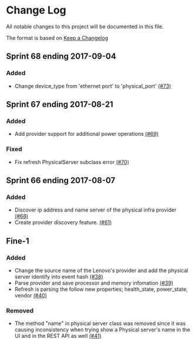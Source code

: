 # Change Log

All notable changes to this project will be documented in this file.

The format is based on [Keep a Changelog](http://keepachangelog.com/en/1.0.0/)

## Sprint 68 ending 2017-09-04

### Added
- Change device_type from 'ethernet port' to 'physical_port' [(#73)](https://github.com/ManageIQ/manageiq-providers-lenovo/pull/73)


## Sprint 67 ending 2017-08-21

### Added
- Add provider support for additional power operations [(#69)](https://github.com/ManageIQ/manageiq-providers-lenovo/pull/69)

### Fixed
- Fix refresh PhysicalServer subclass error [(#70)](https://github.com/ManageIQ/manageiq-providers-lenovo/pull/70)


## Sprint 66 ending 2017-08-07

### Added
- Discover ip address and name server of the physical infra provider [(#68)](https://github.com/ManageIQ/manageiq-providers-lenovo/pull/68)
- Create provider discovery feature. [(#61)](https://github.com/ManageIQ/manageiq-providers-lenovo/pull/61)


## Fine-1

### Added
- Change the source name of the Lenovo's provider and add the physical server identify into event hash [(#38)](https://github.com/ManageIQ/manageiq-providers-lenovo/pull/38)
- Parse provider and save processor and memory infomation [(#39)](https://github.com/ManageIQ/manageiq-providers-lenovo/pull/39)
- Refresh is parsing the follow new properties; health_state, power_state, vendor [(#40)](https://github.com/ManageIQ/manageiq-providers-lenovo/pull/40)

### Removed
- The method "name" in physical server class was removed since it was causing inconsistency when trying show a Physical server's name in the UI and in the REST API as well [(#41)](https://github.com/ManageIQ/manageiq-providers-lenovo/pull/41)
